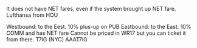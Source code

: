 
It does not have NET fares, even if the system brought up NET fare.
Lufthansa from HOU

Westbound: to the Eest. 10% plus-up on PUB
Eastbound: to the East. 10% COMM and has NET fare
Cannot be priced in WR17 but you can ticket it from there.
T7IG (NYC) AAAT7IG